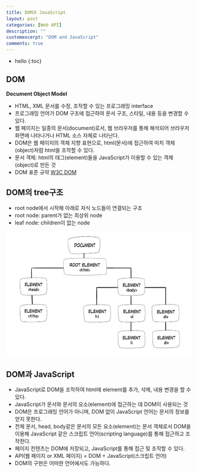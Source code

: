 ```yaml
---
title: DOM과 JavaScript
layout: post
categories: [Web API]
description: ""
customexcerpt: "DOM and JavaScript"
comments: true
---
```


* hello
{:toc}

## DOM ##
**Document Object Model**
- HTML, XML 문서를 수정, 조작할 수 있는 프로그래밍 interface
- 프로그래밍 언어가 DOM 구조에 접근하여 문서 구조, 스타일, 내용 등을 변경할 수 있다.
- 웹 페이지는 일종의 문서(document)로서, 웹 브라우저를 통해 해석되어 브라우저 화면에 나타나거나 HTML 소스 자체로 나타난다.
- DOM은 웹 페이지의 객체 지향 표현으로, html(문서)에 접근하여 마치 객체(object)처럼 html을 조작할 수 있다.
- 문서 객체: html의 태그(element)들을 JavaScript가 이용할 수 있는 객체(object)로 만든 것
- DOM 표준 규약 [W3C DOM](https://dom.spec.whatwg.org/)

## DOM의 tree구조 ##
- root node에서 시작해 아래로 자식 노드들이 연결되는 구조
- root node: parent가 없는 최상위 node
- leaf node: children이 없는 node

![tree](/assets/img/dom1.jpg)  


## DOM과 JavaScript ##
- JavaScript로 DOM을 조작하여 html에 element를 추가, 삭제, 내용 변경을 할 수 있다.
- JavaScript가 문서와 문서의 요소(element)에 접근하는 데 DOM이 사용되는 것
- DOM은 프로그래밍 언어가 아니며, DOM 없이 JavaScript 언어는 문서의 정보를 얻지 못한다.
- 전체 문서, head, body같은 문서의 모든 요소(element)는 문서 객체로서 DOM을 이용해 JavaScript 같은 스크립트 언어(scripting language)를 통해 접근하고 조작한다.
- 페이지 컨텐츠는 DOM에 저장되고, JavaScript를 통해 접근 및 조작할 수 있다.
- API(웹 페이지 or XML 페이지) = DOM + JavaScript(스크립트 언어)
- DOM의 구현은 어떠한 언어에서도 가능하다.
